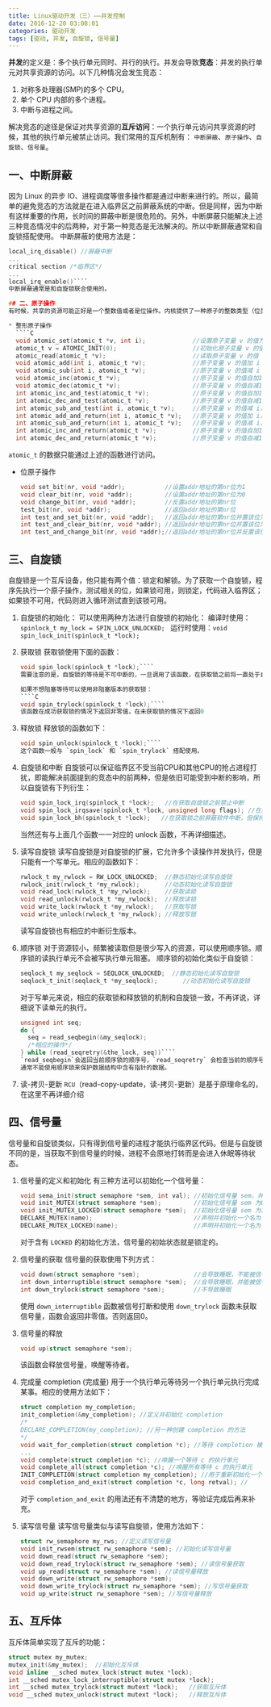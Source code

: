 ```yaml
---
title: Linux驱动开发（三）——并发控制
date: 2016-12-20 03:08:01
categories: 驱动开发
tags: [驱动, 并发, 自旋锁, 信号量]
---
```

**并发**的定义是：多个执行单元同时、并行的执行。并发会导致**竞态**：并发的执行单元对共享资源的访问。以下几种情况会发生竞态：
1. 对称多处理器(SMP)的多个 CPU。
2. 单个 CPU 内部的多个进程。
3. 中断与进程之间。

解决竞态的途径是保证对共享资源的**互斥访问**：一个执行单元访问共享资源的时候，其他的执行单元被禁止访问。我们常用的互斥机制有：
 `中断屏蔽`、`原子操作`、`自旋锁`、`信号量`。
<!--more-->
## 一、中断屏蔽
因为 Linux 的异步 IO、进程调度等很多操作都是通过中断来进行的。所以，最简单的避免竞态的方法就是在进入临界区之前屏蔽系统的中断。但是同样，因为中断有这样重要的作用，长时间的屏蔽中断是很危险的。另外，中断屏蔽只能解决上述三种竞态情况中的后两种，对于第一种竞态是无法解决的。所以中断屏蔽通常和自旋锁搭配使用。
中断屏蔽的使用方法是：
````C 
local_irq_disable() //屏蔽中断
...
critical section /*临界区*/
...
local_irq_enable()````
中断屏蔽通常是和自旋锁联合使用的。

## 二、原子操作
有时候，共享的资源可能正好是一个整数值或者是位操作。内核提供了一种原子的整数类型（位类型）。相应的操作如下：

* 整形原子操作
  ````C
  void atomic_set(atomic_t *v, int i);             //设置原子变量 v 的值为 i
  atomic_t v = ATOMIC_INIT(0);                     //初始化原子变量 v 的值为 0
  atomic_read(atomic_t *v);                        //读取原子变量 v 的值
  void atomic_add(int i, atomic_t *v);             //原子变量 v 的值加 i
  void atomic_sub(int i, atomic_t *v);             //原子变量 v 的值减 i
  void atomic_inc(atomic_t *v);                    //原子变量 v 的值自加1
  void atomic_dec(atomic_t *v);                    //原子变量 v 的值自减1
  int atomic_inc_and_test(atomic_t *v);            //原子变量 v 的值自加1，并测试是否等于0
  int atomic_dec_and_test(atomic_t *v);            //原子变量 v 的值自减1，并测试是否等于0
  int atomic_sub_and_test(int i, atomic_t *v);     //原子变量 v 的值减 i，并测试是否等于0
  int atomic_add_and_return(int i, atomic_t *v);   //原子变量 v 的值加 i，并返回值
  int atomic_sub_and_return(int i, atomic_t *v);   //原子变量 v 的值减 i，并返回值
  int atomic_inc_and_return(atomic_t *v);          //原子变量 v 的值自加1，并返回值
  int atomic_dec_and_return(atomic_t *v);          //原子变量 v 的值自减1，并返回值
  ````
  `atomic_t` 的数据只能通过上述的函数进行访问。

* 位原子操作
  ````C
  void set_bit(nr, void *addr);           //设置addr地址的第nr位为1
  void clear_bit(nr, void *addr);         //设置addr地址的第nr位为0
  void change_bit(nr, void *addr);        //反置addr地址的第nr位
  test_bit(nr, void *addr);               //返回addr地址的第nr位
  int test_and_set_bit(nr, void *addr);   //返回addr地址的第nr位并置该位为1
  int test_and_clear_bit(nr, void *addr); //返回addr地址的第nr位并置该位为0
  int test_and_change_bit(nr, void *addr);//返回addr地址的第nr位并反置该位
  ````

## 三、自旋锁
自旋锁是一个互斥设备，他只能有两个值：锁定和解锁。为了获取一个自旋锁，程序先执行一个原子操作，测试相关的位，如果锁可用，则锁定，代码进入临界区；如果锁不可用，代码则进入循环测试直到该锁可用。

1. 自旋锁的初始化：
   可以使用两种方法进行自旋锁的初始化：
   编译时使用：`spinlock_t my_lock = SPIN_LOCK_UNLOCKED; `
   运行时使用：`void spin_lock_init(spinlock_t *lock);`  

2. 获取锁
   获取锁使用下面的函数：
   ````C
   void spin_lock(spinlock_t *lock);````
   需要注意的是，自旋锁的等待是不可中断的，一旦调用了该函数，在获取锁之前将一直处于自旋状态。

   如果不想阻塞等待可以使用非阻塞版本的获取锁：
   ````C
   void spin_trylock(spinlock_t *lock);````
   该函数在成功获取锁的情况下返回非零值，在未获取锁的情况下返回0

3. 释放锁
   释放锁的函数如下：
   ````C
   void spin_unlock(spinlock_t *lock);````
   这个函数一般与 `spin_lock` 和 `spin_trylock` 搭配使用。

4. 自旋锁和中断
   自旋锁可以保证临界区不受当前CPU和其他CPU的抢占进程打扰，即能解决前面提到的竞态中的前两种，但是依旧可能受到中断的影响，所以自旋锁有下列衍生：
   ````C
   void spin_lock_irq(spinlock_t *lock);   //在获取自旋锁之前禁止中断
   void spin_lock_irqsave(spinlock_t *lock, unsigned long flags); //在获取锁之前屏蔽中断，并将相应的中断状态保存在 flags 中
   void spin_lock_bh(spinlock_t *lock);   //在获取锁之前屏蔽软件中断，但保持硬件中断
   ````
   当然还有与上面几个函数一一对应的 unlock 函数，不再详细描述。

5. 读写自旋锁
   读写自旋锁是对自旋锁的扩展，它允许多个读操作并发执行，但是只能有一个写单元。相应的函数如下：
   ````C
   rwlock_t my_rwlock = RW_LOCK_UNLOCKED;  //静态初始化读写自旋锁
   rwlock_init(rwlock_t *my_rwlock);       //动态初始化读写自旋锁
   void read_lock(rwlock_t *my_rwlock);    //获取读锁
   void read_unlock(rwlock_t *my_rwlock);  //释放读锁
   void write_lock(rwlock_t *my_rwlock);   //获取写锁
   void write_unlock(rwlock_t *my_rwlock); //释放写锁
   ````
   读写自旋锁也有相应的中断衍生版本。

6. 顺序锁
   对于资源较小，频繁被读取但是很少写入的资源，可以使用顺序锁。顺序锁的读执行单元不会被写执行单元阻塞。
   顺序锁的初始化类似于自旋锁：
   ````C
   seqlock_t my_seqlock = SEQLOCK_UNLOCKED;  //静态初始化读写自旋锁
   seqlock_t_init(seqlock_t *my_seqlock);       //动态初始化读写自旋锁
   ````
   对于写单元来说，相应的获取锁和释放锁的机制和自旋锁一致，不再详说，详细说下读单元的执行。
   ````C
   unsigned int seq;
   do {
     seq = read_seqbegin(&my_seqlock);
     /*相应的操作*/
   } while (read_seqretry(&the_lock, seq))````
   `read_seqbegin`会返回当前顺序锁的顺序号，`read_seqretry` 会检查当前的顺序号是否改变。
   通常不能使用顺序锁来保护数据结构中含有指针的数据。

7. 读-拷贝-更新
   `RCU`（read-copy-update，读-拷贝-更新）是基于原理命名的，在这里不再详细介绍
   
## 四、信号量
信号量和自旋锁类似，只有得到信号量的进程才能执行临界区代码。但是与自旋锁不同的是，当获取不到信号量的时候，进程不会原地打转而是会进入休眠等待状态。

1. 信号量的定义和初始化
   有三种方法可以初始化一个信号量：
   ````C
   void sema_init(struct semaphore *sem, int val); //初始化信号量 sem，并将 sem 的值设为 val
   void init_MUTEX(struct semaphore *sem);         //初始化信号量 sem 为0
   void init_MUTEX_LOCKED(struct semaphore *sem);  //初始化信号量 sem 为1
   DECLARE_MUTEX(name);                            //声明并初始化一个名为 name 的信号量为0
   DECLARE_MUTEX_LOCKED(name);                     //声明并初始化一个名为 name 的信号量为1
   ````
   对于含有 `LOCKED` 的初始化方法，信号量的初始状态就是锁定的。

2. 信号量的获取
   信号量的获取使用下列方式：
   ````C
   void down(struct semaphore *sem);               //会导致睡眠，不能被信号打断
   int down_interruptible(struct semaphore *sem);  //会导致睡眠，并能被信号打断
   int down_trylock(struct semaphore *sem);        //不导致睡眠
   ````
   使用 `down_interruptible` 函数被信号打断和使用 `down_trylock` 函数未获取信号量，函数会返回非零值。否则返回0。

3. 信号量的释放
   ````C
   void up(struct semaphore *sem);
   ````
   该函数会释放信号量，唤醒等待者。

4. 完成量
   completion (完成量) 用于一个执行单元等待另一个执行单元执行完成某事。相应的使用方法如下：
   ````C
   struct completion my_completion; 
   init_completion(&my_completion); //定义并初始化 completion
   /*
   DECLARE_COMPLETION(my_completion); //另一种创建 completion 的方法
   */
   void wait_for_completion(struct completion *c); //等待 completion 被唤醒
   ...
   void complete(struct completion *c); //唤醒一个等待 c 的执行单元
   void complete_all(struct completion *c); //唤醒所有等待 c 的执行单元
   INIT_COMPLETION(struct completion my_completion); //用于重新初始化一个信号量
   void completion_and_exit(struct completion *c, long retval); //
   ````
   对于 `completion_and_exit` 的用法还有不清楚的地方，等验证完成后再来补充。

5. 读写信号量
   读写信号量类似与读写自旋锁，使用方法如下：
   ````C
   struct rw_semaphore my_rws; //定义读写信号量
   void init_rwsem(struct rw_semaphore *sem); //初始化读写信号量
   void down_read(struct rw_semaphore *sem); 
   void down_read_trylock(struct rw_semaphore *sem); //读信号量获取
   void up_read(struct rw_semaphore *sem); //读信号量释放
   void down_write(struct rw_semaphore *sem);
   void down_write_trylock(struct rw_semaphore *sem); //写信号量获取
   void up_write(struct rw_semaphore *sem); //写信号量释放
   ````

## 五、互斥体
   互斥体简单实现了互斥的功能：
   ````C
   struct mutex my_mutex;
   mutex_init(&my_mutex);  //初始化互斥体
   void inline __sched mutex_lock(struct mutex *lock);
   int __sched mutex_lock_interruptible(struct mutex *lock);
   int __sched mutex_trylock(struct mutext *lock);   //获取互斥体
   void __sched mutex_unlock(struct mutext *lock);   //释放互斥体
   ````